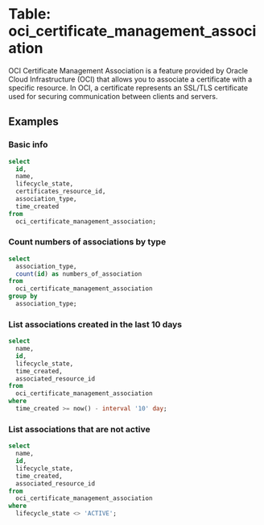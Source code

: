 # Table: oci_certificate_management_association

OCI Certificate Management Association is a feature provided by Oracle Cloud Infrastructure (OCI) that allows you to associate a certificate with a specific resource. In OCI, a certificate represents an SSL/TLS certificate used for securing communication between clients and servers.

## Examples

### Basic info

```sql
select
  id,
  name,
  lifecycle_state,
  certificates_resource_id,
  association_type,
  time_created
from
  oci_certificate_management_association;
```

### Count numbers of associations by type

```sql
select
  association_type,
  count(id) as numbers_of_association
from
  oci_certificate_management_association
group by
  association_type;
```

### List associations created in the last 10 days

```sql
select
  name,
  id,
  lifecycle_state,
  time_created,
  associated_resource_id
from
  oci_certificate_management_association
where
  time_created >= now() - interval '10' day;
```

### List associations that are not active

```sql
select
  name,
  id,
  lifecycle_state,
  time_created,
  associated_resource_id
from
  oci_certificate_management_association
where
  lifecycle_state <> 'ACTIVE';
```